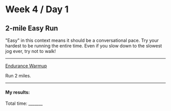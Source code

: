# Week 4 / Day 1

## 2-mile Easy Run
"Easy" in this context means it should be a conversational pace. Try your hardest to be running the entire time. Even if you slow down to the slowest jog ever, try not to walk!

---------

[Endurance Warmup](./endurance_warmup.md)

Run 2 miles.


---------

#### My results:
Total time: _______
